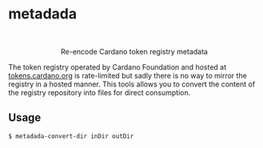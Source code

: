 # metadada 
<br/>
<p align="center">Re-encode Cardano token registry metadata</br></p>

The token registry operated by Cardano Foundation and hosted at [tokens.cardano.org](https://github.com/cardano-foundation/cardano-token-registry) is rate-limited but sadly there is no way to mirror the registry in a hosted manner. This tools allows you to convert the content of the registry repository into files for direct consumption. 

## Usage

`$ metadada-convert-dir inDir outDir`
